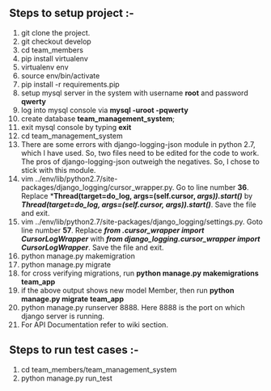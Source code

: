 ## Steps to setup project :-
1) git clone the project.
2) git checkout develop
3) cd team_members
4) pip install virtualenv
5) virtualenv env
6) source env/bin/activate
7) pip install -r requirements.pip
8) setup mysql server in the system with username **root** and password **qwerty**
9) log into mysql console via **mysql -uroot -pqwerty**
10) create database **team_management_system**;
11) exit mysql console by typing **exit**
12) cd team_management_system
13) There are some errors with django-logging-json module in python 2.7, which I have used. So, two files need to be edited for the code to work. The pros of django-logging-json outweigh the negatives. So, I chose to stick with this module.
14) vim ../env/lib/python2.7/site-packages/django_logging/cursor_wrapper.py. Go to line number **36**. 
Replace ***Thread(target=do_log, args=(self.cursor, *args)).start()*** by ***Thread(target=do_log, args=(self.cursor, args)).start()***. Save the file and exit.
15) vim ../env/lib/python2.7/site-packages/django_logging/settings.py. Goto line number **57**. Replace ***from .cursor_wrapper import CursorLogWrapper*** with ***from django_logging.cursor_wrapper import CursorLogWrapper***. Save the file and exit.
16) python manage.py makemigration
17) python manage.py migrate
18) for cross verifying migrations, run **python manage.py makemigrations team_app**
19) if the above output shows new model Member, then run **python manage.py migrate team_app**
20) python manage.py runserver 8888. Here 8888 is the port on which django server is running.
21) For API Documentation refer to wiki section.


## Steps to run test cases :-
1) cd team_members/team_management_system
2) python manage.py run_test
